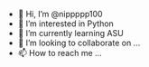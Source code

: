 - 👋 Hi, I’m @nippppp100
- 👀 I’m interested in Python
- 🌱 I’m currently learning ASU
- 💞️ I’m looking to collaborate on ...
- 📫 How to reach me ...

<!---
nippppp100/nippppp100 is a ✨ special ✨ repository because its `README.md` (this file) appears on your GitHub profile.
You can click the Preview link to take a look at your changes.
--->
